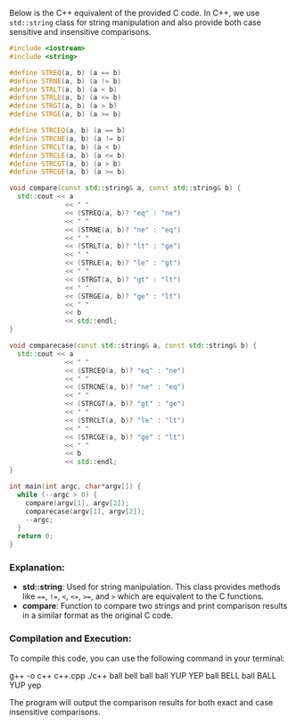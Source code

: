 Below is the C++ equivalent of the provided C code. In C++, we use `std::string` class for string manipulation and also provide both case sensitive and insensitive comparisons.

```cpp
#include <iostream>
#include <string>

#define STREQ(a, b) (a == b)
#define STRNE(a, b) (a != b)
#define STRLT(a, b) (a < b)
#define STRLE(a, b) (a <= b)
#define STRGT(a, b) (a > b)
#define STRGE(a, b) (a >= b)

#define STRCEQ(a, b) (a == b)
#define STRCNE(a, b) (a != b)
#define STRCLT(a, b) (a < b)
#define STRCLE(a, b) (a <= b)
#define STRCGT(a, b) (a > b)
#define STRCGE(a, b) (a >= b)

void compare(const std::string& a, const std::string& b) {
  std::cout << a
              << " " 
              << (STREQ(a, b)? "eq" : "ne")
              << " " 
              << (STRNE(a, b)? "ne" : "eq")
              << " " 
              << (STRLT(a, b)? "lt" : "ge")
              << " " 
              << (STRLE(a, b)? "le" : "gt")
              << " " 
              << (STRGT(a, b)? "gt" : "lt")
              << " " 
              << (STRGE(a, b)? "ge" : "lt")
              << " "
              << b
              << std::endl;
}

void comparecase(const std::string& a, const std::string& b) {
  std::cout << a 
              << " " 
              << (STRCEQ(a, b)? "eq" : "ne")
              << " " 
              << (STRCNE(a, b)? "ne" : "eq")
              << " " 
              << (STRCGT(a, b)? "gt" : "ge")
              << " " 
              << (STRCLT(a, b)? "le" : "lt")
              << " " 
              << (STRCGE(a, b)? "ge" : "lt")
              << " "
              << b
              << std::endl;
}

int main(int argc, char*argv[]) {
  while (--argc > 0) {
    compare(argv[1], argv[2]);
    comparecase(argv[1], argv[2]);
    --argc;
  }
  return 0;
}
```

### Explanation:
- **std::string**: Used for string manipulation. This class provides methods like `==`, `!=`, `<`, `<=`, `>=`, and `>` which are equivalent to the C functions.
- **compare**: Function to compare two strings and print comparison results in a similar format as the original C code.

### Compilation and Execution:
To compile this code, you can use the following command in your terminal:

g++ -o c++ c++.cpp
./c++ ball bell ball ball YUP YEP     ball BELL ball BALL YUP yep

The program will output the comparison results for both exact and case insensitive comparisons.
